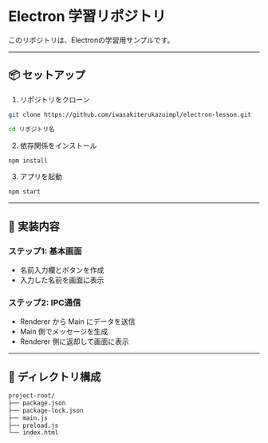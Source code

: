 # Electron 学習リポジトリ

このリポジトリは、Electronの学習用サンプルです。  

---

## 📦 セットアップ

1. リポジトリをクローン
```bash
git clone https://github.com/iwasakiterukazuimpl/electron-lesson.git

cd リポジトリ名
```

2. 依存関係をインストール
```bash
npm install
```

3. アプリを起動
```bash
npm start
```

---

## 🚀 実装内容

### ステップ1: 基本画面
- 名前入力欄とボタンを作成
- 入力した名前を画面に表示

### ステップ2: IPC通信
- Renderer から Main にデータを送信
- Main 側でメッセージを生成
- Renderer 側に返却して画面に表示

---

## 📂 ディレクトリ構成

```bash
project-root/
├── package.json
├── package-lock.json
├── main.js
├── preload.js
└── index.html
```

